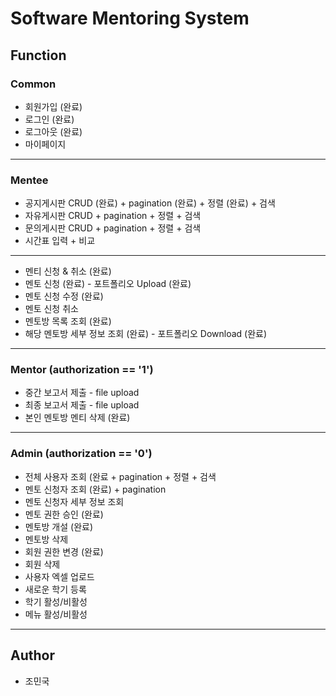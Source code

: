 # Software Mentoring System

## Function
### Common

* 회원가입 (완료)
* 로그인 (완료)
* 로그아웃 (완료)
* 마이페이지

---

### Mentee

* 공지게시판 CRUD (완료) + pagination (완료) + 정렬 (완료) + 검색
* 자유게시판 CRUD + pagination + 정렬 + 검색
* 문의게시판 CRUD + pagination + 정렬 + 검색
* 시간표 입력 + 비교

---

* 멘티 신청 & 취소 (완료)
* 멘토 신청 (완료) - 포트폴리오 Upload (완료)
* 멘토 신청 수정 (완료)
* 멘토 신청 취소
* 멘토방 목록 조회 (완료)
* 해당 멘토방 세부 정보 조회 (완료) - 포트폴리오 Download (완료)

---

### Mentor (authorization == '1')
* 중간 보고서 제출 - file upload
* 최종 보고서 제출 - file upload
* 본인 멘토방 멘티 삭제 (완료)

---

### Admin (authorization == '0')
* 전체 사용자 조회 (완료 + pagination + 정렬 + 검색
* 멘토 신청자 조회 (완료) + pagination
* 멘토 신청자 세부 정보 조회
* 멘토 권한 승인 (완료)
* 멘토방 개설 (완료)
* 멘토방 삭제
* 회원 권한 변경 (완료)
* 회원 삭제
* 사용자 엑셀 업로드
* 새로운 학기 등록
* 학기 활성/비활성
* 메뉴 활성/비활성

---

## Author
* 조민국